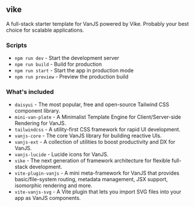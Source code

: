 ## vike

A full-stack starter template for VanJS powered by Vike. Probably your best choice for scalable applications.


### Scripts

* `npm run dev` - Start the development server
* `npm run build` - Build for production
* `npm run start` - Start the app in production mode
* `npm run preview` - Preview the production build


### What's included

* `daisyui` - The most popular, free and open-source Tailwind CSS component library.
* `mini-van-plate` - A Minimalist Template Engine for Client/Server-side Rendering for VanJS.
* `tailwindcss` - A utility-first CSS framework for rapid UI development.
* `vanjs-core` - The core VanJS library for building reactive UIs.
* `vanjs-ext` - A collection of utilities to boost productivity and DX for VanJS.
* `vanjs-lucide` - Lucide icons for VanJS.
* `vike` - The next generation of framework architecture for flexible full-stack development.
* `vite-plugin-vanjs` - A mini meta-framework for VanJS that provides basic/file-system routing, metadata management, JSX support, isomorphic rendering and more.
* `vite-vanjs-svg` - A Vite plugin that lets you import SVG files into your app as VanJS components.

